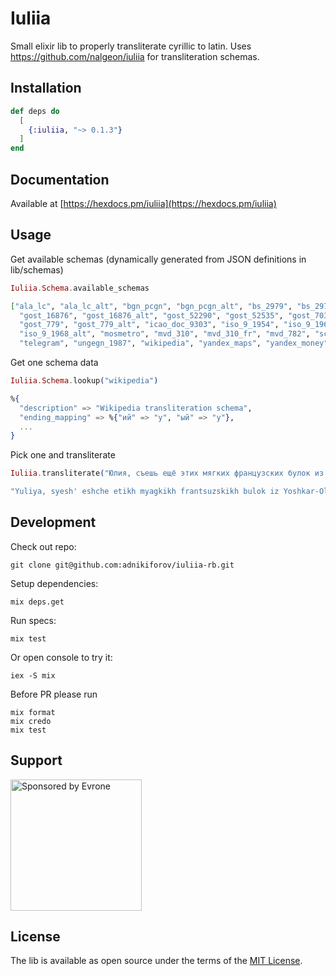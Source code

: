 # Iuliia

Small elixir lib to properly transliterate cyrillic to latin. Uses https://github.com/nalgeon/iuliia for transliteration schemas.

## Installation

```elixir
def deps do
  [
    {:iuliia, "~> 0.1.3"}
  ]
end
```

## Documentation

Available at [https://hexdocs.pm/iuliia](https://hexdocs.pm/iuliia)

## Usage

Get available schemas (dynamically generated from JSON definitions in lib/schemas)

```elixir
Iuliia.Schema.available_schemas

["ala_lc", "ala_lc_alt", "bgn_pcgn", "bgn_pcgn_alt", "bs_2979", "bs_2979_alt",
  "gost_16876", "gost_16876_alt", "gost_52290", "gost_52535", "gost_7034",
  "gost_779", "gost_779_alt", "icao_doc_9303", "iso_9_1954", "iso_9_1968",
  "iso_9_1968_alt", "mosmetro", "mvd_310", "mvd_310_fr", "mvd_782", "scientific",
  "telegram", "ungegn_1987", "wikipedia", "yandex_maps", "yandex_money"]
```

Get one schema data

```elixir
Iuliia.Schema.lookup("wikipedia")

%{
  "description" => "Wikipedia transliteration schema",
  "ending_mapping" => %{"ий" => "y", "ый" => "y"},
  ...
}
```

Pick one and transliterate

```elixir
Iuliia.transliterate("Юлия, съешь ещё этих мягких французских булок из Йошкар-Олы, да выпей алтайского чаю", "mvd_782")

"Yuliya, syesh' eshche etikh myagkikh frantsuzskikh bulok iz Yoshkar-Oly, da vypey altayskogo chayu"
```

## Development
Check out repo:
```
git clone git@github.com:adnikiforov/iuliia-rb.git
```

Setup dependencies:
```
mix deps.get
```

Run specs:

```
mix test
```

Or open console to try it:

```
iex -S mix
```

Before PR please run

```
mix format
mix credo
mix test
```

## Support

<p>
  <a href="https://evrone.com/?utm_source=github&utm_campaign=iuliia-rb">
    <img src="https://evrone.com/logo/evrone-sponsored-logo.png"
      alt="Sponsored by Evrone" width="210">
  </a>
</p>

## License

The lib is available as open source under the terms of the [MIT License](https://opensource.org/licenses/MIT).
